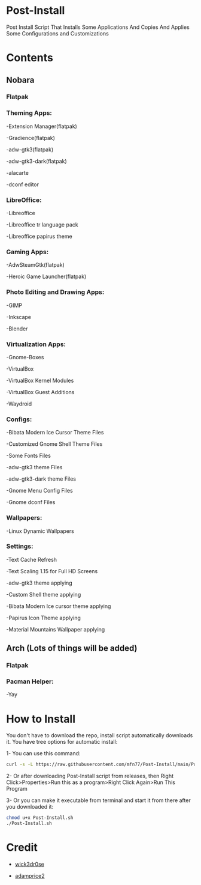 # Post-Install
Post Install Script That Installs Some Applications And Copies And Applies Some Configurations and Customizations



# Contents

## Nobara

### Flatpak


### Theming Apps:  

  -Extension Manager(flatpak)
  
  -Gradience(flatpak)
  
  -adw-gtk3(flatpak)
  
  -adw-gtk3-dark(flatpak)
  
  -alacarte
  
  -dconf editor
  
                                   
### LibreOffice:           

  -Libreoffice
  
  -Libreoffice tr language pack
  
  -Libreoffice papirus theme
  
                                   
### Gaming Apps:          
            
  -AdwSteamGtk(flatpak)
  
  -Heroic Game Launcher(flatpak)
  
                                   
### Photo Editing and Drawing Apps:  

  -GIMP
  
  -Inkscape
  
  -Blender
  
                                   
### Virtualization Apps:            
  
  -Gnome-Boxes
  
  -VirtualBox
  
  -VirtualBox Kernel Modules
  
  -VirtualBox Guest Additions
  
  -Waydroid
  
                                   
### Configs:                         
  
  -Bibata Modern Ice Cursor Theme Files
  
  -Customized Gnome Shell Theme Files
  
  -Some Fonts Files
  
  -adw-gtk3 theme Files
  
  -adw-gtk3-dark theme Files
  
  -Gnome Menu Config Files
  
  -Gnome dconf Files
  
                                   
### Wallpapers:                      
  
  -Linux Dynamic Wallpapers
  

### Settings:                        
  
  -Text Cache Refresh
  
  -Text Scaling 1.15 for Full HD Screens
  
  -adw-gtk3 theme applying
  
  -Custom Shell theme applying
  
  -Bibata Modern Ice cursor theme applying
  
  -Papirus Icon Theme applying
  
  -Material Mountains Wallpaper applying
  

## Arch (Lots of things will be added)


### Flatpak


### Pacman Helper:                   

  -Yay



# **How to Install**

You don't have to download the repo, install script automatically downloads it. You have tree options for automatic install:

1- You can use this command:

```sh
curl -s -L https://raw.githubusercontent.com/mfn77/Post-Install/main/Post-Install.sh | bash
```

2- Or after downloading Post-Install script from releases, then Right Click>Properties>Run this as a program>Right Click Again>Run This Program

3- Or you can make it executable from terminal and start it from there after you downloaded it:

```sh
chmod u+x Post-Install.sh
./Post-Install.sh 
```

# Credit

- [wick3dr0se](https://github.com/wick3dr0se)

- [adamprice2](https://github.com/adamprice2)

